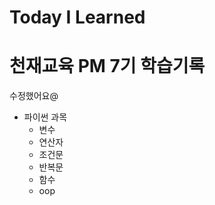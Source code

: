 # Today I Learned 

# 천재교육 PM 7기 학습기록  
수정했어요@

- 파이썬 과목
  - 변수
  - 연산자
  - 조건문
  - 반복문
  - 함수
  - oop

